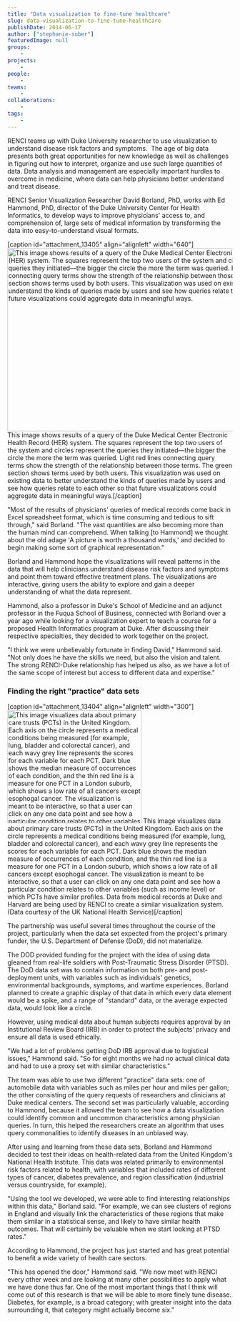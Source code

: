 ```yaml
---
title: "Data visualization to fine-tune healthcare"
slug: data-visualization-to-fine-tune-healthcare
publishDate: 2014-06-17
author: ["stephanie-suber"]
featuredImage: null
groups:
    - 
projects:
    - 
people:
    - 
teams: 
    - 
collaborations:
    - 
tags:
    - 
---
```

RENCI teams up with Duke University researcher to use visualization to understand disease risk factors and symptoms.  The age of big data presents both great opportunities for new knowledge as well as challenges in figuring out how to interpret, organize and use such large quantities of data. Data analysis and management are especially important hurdles to overcome in medicine, where data can help physicians better understand and treat disease.



RENCI Senior Visualization Researcher David Borland, PhD, works with Ed Hammond, PhD, director of the Duke University Center for Health Informatics, to develop ways to improve physicians' access to, and comprehension of, large sets of medical information by transforming the data into easy-to-understand visual formats.

[caption id="attachment_13405" align="alignleft" width="640"]<a href="https://renci.org/wp-content/uploads/2014/06/QueryVis_Top_edit.png"><img class="size-news-large wp-image-13405" src="https://renci.org/wp-content/uploads/2014/06/QueryVis_Top_edit-640x410.png" alt="This image shows results of a query of the Duke Medical Center Electronic Health Record (HER) system. The squares represent the top two users of the system and circles represent the queries they initiated—the bigger the circle the more the term was queried. Light red lines connecting query terms show the strength of the relationship between those terms. The green section shows terms used by both users. This visualization was used on existing data to better understand the kinds of queries made by users and see how queries relate to each other so that future visualizations could aggregate data in meaningful ways." width="640" height="410" /></a> This image shows results of a query of the Duke Medical Center Electronic Health Record (HER) system. The squares represent the top two users of the system and circles represent the queries they initiated—the bigger the circle the more the term was queried. Light red lines connecting query terms show the strength of the relationship between those terms. The green section shows terms used by both users. This visualization was used on existing data to better understand the kinds of queries made by users and see how queries relate to each other so that future visualizations could aggregate data in meaningful ways.[/caption]

"Most of the results of physicians' queries of medical records come back in Excel spreadsheet format, which is time consuming and tedious to sift through," said Borland. "The vast quantities are also becoming more than the human mind can comprehend. When talking [to Hammond] we thought about the old adage 'A picture is worth a thousand words,' and decided to begin making some sort of graphical representation."

Borland and Hammond hope the visualizations will reveal patterns in the data that will help clinicians understand disease risk factors and symptoms and point them toward effective treatment plans. The visualizations are interactive, giving users the ability to explore and gain a deeper understanding of what the data represent.

Hammond, also a professor in Duke's School of Medicine and an adjunct professor in the Fuqua School of Business, connected with Borland over a year ago while looking for a visualization expert to teach a course for a proposed Health Informatics program at Duke. After discussing their respective specialties, they decided to work together on the project.

"I think we were unbelievably fortunate in finding David," Hammond said. "Not only does he have the skills we need, but also the vision and talent. The strong RENCI-Duke relationship has helped us also, as we have a lot of the same scope of interest but access to different data and expertise."
<h3>Finding the right "practice" data sets</h3>
[caption id="attachment_13404" align="alignleft" width="300"]<a href="https://renci.org/wp-content/uploads/2014/06/NHS_01_edit.png"><img class="size-medium wp-image-13404" src="https://renci.org/wp-content/uploads/2014/06/NHS_01_edit-300x253.png" alt="This image visualizes data about primary care trusts (PCTs) in the United Kingdom. Each axis on the circle represents a medical conditions being measured (for example, lung, bladder and colorectal cancer), and each wavy grey line represents the scores for each variable for each PCT.  Dark blue shows the median measure of occurrences of each condition, and the thin red line is a measure for one PCT in a London suburb, which shows a low rate of all cancers except esophogal cancer. The visualization is meant to be interactive, so that a user can click on any one data point and see how a particular condition relates to other variables (such as income level) or which PCTs have similar profiles. Data from medical records at Duke and Harvard are being used by RENCI to create a similar visualization system. (Data courtesy of the UK National Health Service)" width="300" height="253" /></a> This image visualizes data about primary care trusts (PCTs) in the United Kingdom. Each axis on the circle represents a medical conditions being measured (for example, lung, bladder and colorectal cancer), and each wavy grey line represents the scores for each variable for each PCT. Dark blue shows the median measure of occurrences of each condition, and the thin red line is a measure for one PCT in a London suburb, which shows a low rate of all cancers except esophogal cancer. The visualization is meant to be interactive, so that a user can click on any one data point and see how a particular condition relates to other variables (such as income level) or which PCTs have similar profiles. Data from medical records at Duke and Harvard are being used by RENCI to create a similar visualization system. (Data courtesy of the UK National Health Service)[/caption]

The partnership was useful several times throughout the course of the project, particularly when the data set expected from the project's primary funder, the U.S. Department of Defense (DoD), did not materialize.

The DOD provided funding for the project with the idea of using data gleaned from real-life soldiers with Post-Traumatic Stress Disorder (PTSD). The DoD data set was to contain information on both pre- and post-deployment units, with variables such as individuals' genetics, environmental backgrounds, symptoms, and wartime experiences. Borland planned to create a graphic display of that data in which every data element would be a spike, and a range of "standard" data, or the average expected data, would look like a circle.

However, using medical data about human subjects requires approval by an Institutional Review Board (IRB) in order to protect the subjects' privacy and ensure all data is used ethically.

"We had a lot of problems getting DoD IRB approval due to logistical issues," Hammond said. "So for eight months we had no actual clinical data and had to use a proxy set with similar characteristics."

The team was able to use two different "practice" data sets: one of automobile data with variables such as miles per hour and miles per gallon; the other consisting of the query requests of researchers and clinicians at Duke medical centers. The second set was particularly valuable, according to Hammond, because it allowed the team to see how a data visualization could identify common and uncommon characteristics among physician queries. In turn, this helped the researchers create an algorithm that uses query commonalities to identify diseases in an unbiased way.

After using and learning from these data sets, Borland and Hammond decided to test their ideas on health-related data from the United Kingdom's National Health Institute. This data was related primarily to environmental risk factors related to health, with variables that included rates of different types of cancer, diabetes prevalence, and region classification (industrial versus countryside, for example).

"Using the tool we developed, we were able to find interesting relationships within this data," Borland said. "For example, we can see clusters of regions in England and visually link the characteristics of these regions that make them similar in a statistical sense, and likely to have similar health outcomes. That will certainly be valuable when we start looking at PTSD rates."

According to Hammond, the project has just started and has great potential to benefit a wide variety of health care sectors.

"This has opened the door," Hammond said. "We now meet with RENCI every other week and are looking at many other possibilities to apply what we have done thus far. One of the most important things that I think will come out of this research is that we will be able to more finely tune disease. Diabetes, for example, is a broad category; with greater insight into the data surrounding it, that category might actually become six."

